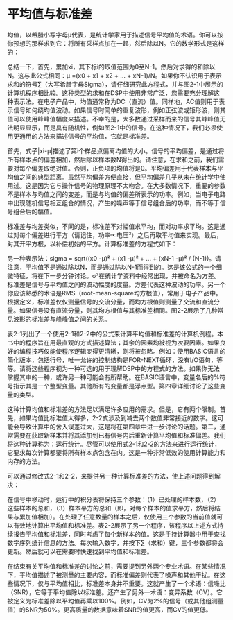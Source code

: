 # 平均值与标准差

均值，以希腊小写字母μ代表，是统计学家用于描述信号平均值的术语。你可以按你预想的那样求到它：将所有采样点加在一起，然后除以N。它的数学形式是这样的：



总结一下，首先，累加xi，其下标i的取值范围为0至N-1。然后对求得的和除以N。这与此公式相同：μ =\(x0 + x1 + x2 + ... + xN-1\)/N。如果你不认识用于表示求和的符号∑（大写希腊字母Sigma），请仔细研究此方程式，并与图2-1中展示的计算机程序相比较。这种类型的求和在DSP中使用非常广泛，您需要充分理解这种表示法。在电子产品中，均值通常称为DC（直流）值。同样地，AC值则用于表示信号如何绕均值波动。如果信号时简单的重复波形，例如正弦波或矩形波，则其值可以使用峰峰值幅度来描述。不幸的是，大多数通过采样而来的信号其峰峰值无法明显显示，而是具有随机性，例如图2-1中的信号。在这种情况下，我们必须使用更通用的方法来描述信号的平均值，它就是标准差。

首先，式子\|xi-μ\|描述了第i个样品点偏离均值的大小。信号的平均偏差，是通过将所有样本点的偏差相加，然后除以样本数N得出的。请注意，在求和之前，我们需要对每个偏差取绝对值。否则，正负项的均值将是0。平均偏差用于代表样本与平均值之间的典型距离。虽然平均偏差方便直接，但平均偏差几乎从未在统计学中使用过。这是因为它与操作信号的物理原理不太吻合。在大多数情况下，重要的参数不是样本与均值之间的变差，而是与均值的偏差所表示的功率。例如，当电子电路中出现随机信号相互组合的情况，产生的噪声等于信号组合后的功率，而不等于信号组合后的幅值。

标准差与均差类似，不同的是，标准差不对幅值求平均，而对功率求平均。这是通过对每个偏差进行平方（请记住，功率∝电压²）之后再取平均值来实现。最后，对其开平方根，以补偿初始的平方。计算标准差的方程式如下：



另一种表示法：sigma = sqrt\(\(x0 -μ\)² + \(x1 -μ\)² + ... + \(xN-1 -μ\)² / \(N-1\)\)。请注意，平均值不是通过除以N，而是通过除以N-1而得到的。这是该公式的一个细微特征，将在下一步分钟讨论。σ²在统计学资料中经常出现，并被命名为方差。标准差是信号与平均值之间的波动幅度的度量。方差代表这种波动的功率。另一个你应该熟悉的术语是RMS（root-mean-square均方根值），常用于电子产品中。根据定义，标准差仅仅测量信号的交流分量，而均方根值则测量了交流和直流分量。如果信号没有直流分量，则其均方根值与其标准差相同。图2-2展示了几种常见波形的标准差与峰峰值之间的关系。



表2-1列出了一个使用2-1和2-2中的公式来计算平均值和标准差的计算机例程。本书中的程序旨在用最直观的方式描述算法；其余的因素均被视为次要因素。如果良好的编程技巧仅能使程序逻辑变得更清晰，则将被忽略。例如：使用BASIC语言的简化版本，包括行号，唯一允许的控制结构是FOR-NEXT循环，没有I/O语句，等等。请将这些程序视为一种可选的用于理解DSP中的方程式的方法。如果你无法掌握其中的一种，或许另一种可能会有所帮助。在BASIC语言中，变量名后的%符号指示其是一个整型变量。其他所有的变量都是浮点型。第四章详细讨论了这些变量的类型。



这种计算均值和标准差的方法足以满足许多应用的需求。但是，它有两个限制。首先，如果均值比标准值大得多，2-2式涉及到减去两个数值非常接近的数字。这可能会导致计算中的舍入误差过大，这是将在第四章中进一步讨论的话题。第二，通常需要在获取新样本并将其添加到已有信号内后重新计算平均值和标准偏差。我们将这种计算称为：运行统计。尽管可以使用式2-1和2-2的方法来进行运行统计，它要求每次计算都要将所有样本点包含在内。这是一种非常低效的使用计算能力和内存的方法。

可以通过修改式2-1和2-2，来提供另一种计算标准差的方法，使上述问题得到解决：



在信号中移动时，运行中的积分表将保持三个参数：（1）已处理的样本数，（2）这些样本的总和，（3）样本平方的总和（即，对每个样本的值求平方，然后将结果与累加值相加）。在处理了任意数量的样本之后，仅使用三个参数的当前值就可以有效地计算出平均值和标准差。表2-2展示了另一个程序，该程序以上述方式持续报告平均值和标准差，同时考虑了每个新样本的值。这是手持计算器中用于查找数字序列统计信息的方法。每次输入数字，并按下∑（求和）键，三个参数都将会更新。然后就可以在需要时快速找到平均值和标准差。



在结束有关平均值和标准差的讨论之前，需要提到另外两个专业术语。在某些情况下，平均值描述了被测量的主要内容，而标准偏差则代表了噪声和其他干扰。在这些情况下，仅与平均值相比，标准差本身并不重要。这就产生了一个术语：信噪比（SNR），它等于平均值除以标准差。还产生了另外一术语：变异系数（CV）。它被定义为标准差除以平均值再乘以100%。例如，CV为2%的信号（或其他组测量值）的SNR为50%。更高质量的数据意味着SNR的值更高，而CV的值更低。







